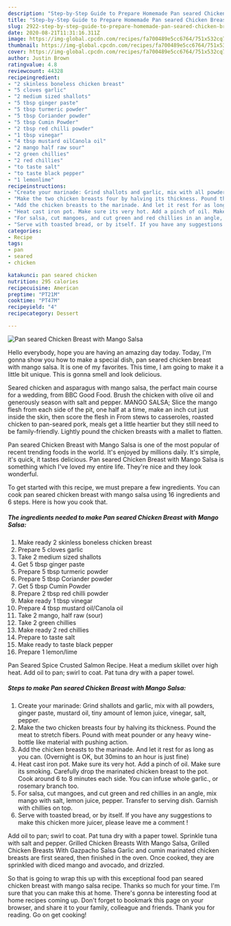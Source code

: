 ```yaml
---
description: "Step-by-Step Guide to Prepare Homemade Pan seared Chicken Breast with Mango Salsa"
title: "Step-by-Step Guide to Prepare Homemade Pan seared Chicken Breast with Mango Salsa"
slug: 2922-step-by-step-guide-to-prepare-homemade-pan-seared-chicken-breast-with-mango-salsa
date: 2020-08-21T11:31:16.311Z
image: https://img-global.cpcdn.com/recipes/fa700489e5cc6764/751x532cq70/pan-seared-chicken-breast-with-mango-salsa-recipe-main-photo.jpg
thumbnail: https://img-global.cpcdn.com/recipes/fa700489e5cc6764/751x532cq70/pan-seared-chicken-breast-with-mango-salsa-recipe-main-photo.jpg
cover: https://img-global.cpcdn.com/recipes/fa700489e5cc6764/751x532cq70/pan-seared-chicken-breast-with-mango-salsa-recipe-main-photo.jpg
author: Justin Brown
ratingvalue: 4.8
reviewcount: 44328
recipeingredient:
- "2 skinless boneless chicken breast"
- "5 cloves garlic"
- "2 medium sized shallots"
- "5 tbsp ginger paste"
- "5 tbsp turmeric powder"
- "5 tbsp Coriander powder"
- "5 tbsp Cumin Powder"
- "2 tbsp red chilli powder"
- "1 tbsp vinegar"
- "4 tbsp mustard oilCanola oil"
- "2 mango half raw sour"
- "2 green chillies"
- "2 red chillies"
- "to taste salt"
- "to taste black pepper"
- "1 lemonlime"
recipeinstructions:
- "Create your marinade: Grind shallots and garlic, mix with all powders, ginger paste, mustard oil, tiny amount of lemon juice, vinegar, salt, pepper."
- "Make the two chicken breasts four by halving its thickness. Pound the meat to stretch fibers. Pound with meat pounder or any heavy wine-bottle like material with pushing action."
- "Add the chicken breasts to the marinade. And let it rest for as long as you can. (Overnight is OK, but 30mins to an hour is just fine)"
- "Heat cast iron pot. Make sure its very hot. Add a pinch of oil. Make sure its smoking. Carefully drop the marinated chicken breast to the pot. Cook around 6 to 8 minutes each side. You can infuse whole garlic., or rosemary branch too."
- "For salsa, cut mangoes, and cut green and red chillies in an angle, mix mango with salt, lemon juice, pepper. Transfer to serving dish. Garnish with chillies on top."
- "Serve with toasted bread, or by itself. If you have any suggestions to make this chicken more juicer, please leave me a comment !"
categories:
- Recipe
tags:
- pan
- seared
- chicken

katakunci: pan seared chicken 
nutrition: 295 calories
recipecuisine: American
preptime: "PT21M"
cooktime: "PT47M"
recipeyield: "4"
recipecategory: Dessert

---
```



![Pan seared Chicken Breast with Mango Salsa](https://img-global.cpcdn.com/recipes/fa700489e5cc6764/751x532cq70/pan-seared-chicken-breast-with-mango-salsa-recipe-main-photo.jpg)

Hello everybody, hope you are having an amazing day today. Today, I'm gonna show you how to make a special dish, pan seared chicken breast with mango salsa. It is one of my favorites. This time, I am going to make it a little bit unique. This is gonna smell and look delicious.

Seared chicken and asparagus with mango salsa, the perfact main course for a wedding, from BBC Good Food. Brush the chicken with olive oil and generously season with salt and pepper. MANGO SALSA; Slice the mango flesh from each side of the pit, one half at a time, make an inch cut just inside the skin, then score the flesh in From stews to casseroles, roasted chicken to pan-seared pork, meals get a little heartier but they still need to be family-friendly. Lightly pound the chicken breasts with a mallet to flatten.

Pan seared Chicken Breast with Mango Salsa is one of the most popular of recent trending foods in the world. It's enjoyed by millions daily. It's simple, it's quick, it tastes delicious. Pan seared Chicken Breast with Mango Salsa is something which I've loved my entire life. They're nice and they look wonderful.


To get started with this recipe, we must prepare a few ingredients. You can cook pan seared chicken breast with mango salsa using 16 ingredients and 6 steps. Here is how you cook that.

<!--inarticleads1-->

##### The ingredients needed to make Pan seared Chicken Breast with Mango Salsa:

1. Make ready 2 skinless boneless chicken breast
1. Prepare 5 cloves garlic
1. Take 2 medium sized shallots
1. Get 5 tbsp ginger paste
1. Prepare 5 tbsp turmeric powder
1. Prepare 5 tbsp Coriander powder
1. Get 5 tbsp Cumin Powder
1. Prepare 2 tbsp red chilli powder
1. Make ready 1 tbsp vinegar
1. Prepare 4 tbsp mustard oil/Canola oil
1. Take 2 mango, half raw (sour)
1. Take 2 green chillies
1. Make ready 2 red chillies
1. Prepare to taste salt
1. Make ready to taste black pepper
1. Prepare 1 lemon/lime


Pan Seared Spice Crusted Salmon Recipe. Heat a medium skillet over high heat. Add oil to pan; swirl to coat. Pat tuna dry with a paper towel. 

<!--inarticleads2-->

##### Steps to make Pan seared Chicken Breast with Mango Salsa:

1. Create your marinade: Grind shallots and garlic, mix with all powders, ginger paste, mustard oil, tiny amount of lemon juice, vinegar, salt, pepper.
1. Make the two chicken breasts four by halving its thickness. Pound the meat to stretch fibers. Pound with meat pounder or any heavy wine-bottle like material with pushing action.
1. Add the chicken breasts to the marinade. And let it rest for as long as you can. (Overnight is OK, but 30mins to an hour is just fine)
1. Heat cast iron pot. Make sure its very hot. Add a pinch of oil. Make sure its smoking. Carefully drop the marinated chicken breast to the pot. Cook around 6 to 8 minutes each side. You can infuse whole garlic., or rosemary branch too.
1. For salsa, cut mangoes, and cut green and red chillies in an angle, mix mango with salt, lemon juice, pepper. Transfer to serving dish. Garnish with chillies on top.
1. Serve with toasted bread, or by itself. If you have any suggestions to make this chicken more juicer, please leave me a comment !


Add oil to pan; swirl to coat. Pat tuna dry with a paper towel. Sprinkle tuna with salt and pepper. Grilled Chicken Breasts With Mango Salsa, Grilled Chicken Breasts With Gazpacho Salsa Garlic and cumin marinated chicken breasts are first seared, then finished in the oven. Once cooked, they are sprinkled with diced mango and avocado, and drizzled. 

So that is going to wrap this up with this exceptional food pan seared chicken breast with mango salsa recipe. Thanks so much for your time. I'm sure that you can make this at home. There's gonna be interesting food at home recipes coming up. Don't forget to bookmark this page on your browser, and share it to your family, colleague and friends. Thank you for reading. Go on get cooking!
